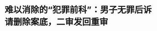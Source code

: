 <!DOCTYPE html>
<html lang="zh-CN">

<head>
    
<title>难以消除的“犯罪前科”：男子无罪后诉请删除案底，二审发回重审_腾讯新闻</title>
<meta name="keywords" content="李志敏,犯罪,滦州,前科,敲诈勒索罪,滦州市公安局,案底,唐山,河北,重审,判决">
<meta name="description" content="在看守所被羁押四年多后，李志敏被法院重审判决无罪。可他后来发现，警方办案系统仍存有其“违法犯罪前科信息”，遂提起行政诉讼。今年59岁的李志敏是河北滦州人，因曾在征地拆迁中“额外”获得90万元被判敲诈勒索罪，重审宣判无罪后获国家赔偿。后来他因上访被警方以“扰乱单位秩序”拘留10日，他起诉警方后，法院撤销了公...">
<meta name="author" content="腾讯网">
<meta name="copyright" content="Copyright 1998 - 2025 Tencent. All Rights Reserved">
<meta property="og:type" content="news" />

<meta property="og:title" content="难以消除的“犯罪前科”：男子无罪后诉请删除案底，二审发回重审_腾讯新闻" />
<meta property="og:description" content="在看守所被羁押四年多后，李志敏被法院重审判决无罪。可他后来发现，警方办案系统仍存有其“违法犯罪前科信息”，遂提起行政诉讼。今年59岁的李志敏是河北滦州人，因曾在征地拆迁中“额外”获得90万元被判敲诈勒索罪，重审宣判无罪后获国家赔偿。后来他因上访被警方以“扰乱单位秩序”拘留10日，他起诉警方后，法院撤销了公..." />
<meta property="og:url" content="https://news.qq.com/rain/a/20250526A0670A00" />
<meta property="og:image" content="https://inews.gtimg.com/news_ls/OXSGyAePiP6dgOeVGic3cWfQPS3rYSkrf3D9S1VX5Z6FkAA_640330/0" />
<meta property="article:author" content="澎湃新闻" />
<meta property="article:published_time" content="2025-05-26 16:56:36" />
<meta property="category" content="law" />

<meta name="baidu-site-verification" content="jJeIJ5X7pP" />
    <meta charset="utf-8" />
<meta http-equiv="X-UA-Compatible" content="IE=Edge" />
<meta name="viewport" content="width=device-width, initial-scale=1, shrink-to-fit=no" />
<link rel="dns-prefetch" href="mat1.gtimg.com">
<link rel="dns-prefetch" href="i.news.qq.com">
<link rel="shortcut icon" href="https://mat1.gtimg.com/qqcdn/qqindex2021/favicon.ico">
<script nomodule="true" src="https://mat1.gtimg.com/qqcdn/qqindex2021/common-static/20240515201444/core3-37-1.min.js"></script>
<script>
  try {
    if (!window.IntersectionObserver) {
      var observerScript = document.createElement('script');
      observerScript.src = "https://mat1.gtimg.com/qqcdn/qqindex2021/common-static/20241024141058/intersection-observer-polyfill.js";
      document.head.appendChild(observerScript);
    }
  } catch (error) {}
</script>

<script>
  try {
    if (!Element.prototype.scrollTo) {
      var scrollScript = document.createElement('script');
      scrollScript.src = "https://mat1.gtimg.com/qqcdn/qqindex2021/common-static/20241025153001/scroll-behavior-polyfill.js";
      document.head.appendChild(scrollScript);
    }
  } catch (error) {}
</script>
<script>
  try {
    if ('scrollRestoration' in window.history) {
      window.history.scrollRestoration = 'manual';
    }
    window.isPcClient = Boolean(window.electron) && (
      window.navigator.userAgent.indexOf('pc-client') > 0 ||
      window.navigator.userAgent.indexOf('TencentNews') > 0
    );
  } catch {}
</script>
<script>
  try {
    if (window.isPcClient) {
      var bodyStyle = document.createElement('style');
      bodyStyle.innerText = 'body{ zoom: 0.95 }';
      document.head.appendChild(bodyStyle);
    }
  } catch {}
</script>
<script>
  window.DATA = {"url":"https://view.inews.qq.com/a/20250526A0670A00","article_id":"20250526A0670A00","article_type":"0","title":"难以消除的“犯罪前科”：男子无罪后诉请删除案底，二审发回重审","desc":"在看守所被羁押四年多后，李志敏被法院重审判决无罪。可他后来发现，警方办案系统仍存有其“违法犯罪前科信息”，遂提起行政诉讼。今年59岁的李志敏是河北滦州人，因曾在征地拆迁中“额外”获得90万元被判敲诈勒索罪，重审宣判无罪后获国家赔偿。后来他因上访被警方以“扰乱单位秩序”拘留10日，他起诉警方后，法院撤销了公...","iNewsRecommendLevel":1,"abstract":"在看守所被羁押四年多后，李志敏被法院重审判决无罪。可他后来发现，警方办案系统仍存有其“违法犯罪前科信息”，遂提起行政诉讼。今年59岁的李志敏是河北滦州人，因曾在征地拆迁中“额外”获得90万元被判敲诈勒索罪，重审宣判无罪后获国家赔偿。后来他因上访被警方以“扰乱单位秩序”拘留10日，他起诉警方后，法院撤销了公...","catalog1":"law","ad_channel_sign":"news","introduction":"","media":"澎湃新闻","media_id":"5007264","pubtime":"2025-05-26 16:56:36","comment_id":"8414984331","political":0,"cmsId":"20250526A0670A00","cms_id":"20250526A0670A00","closeAllAd":0,"closeAllFavorite":false,"originContent":{"directory":{"ai_list":[{"desc":"李志敏被法院重审判决无罪","link":"AIPOS_0"},{"desc":"李志敏因上访被拘留后起诉警方","link":"AIPOS_1"},{"desc":"李志敏因“违法犯罪前科”再次起诉","link":"AIPOS_2"},{"desc":"法院判决警方删除李志敏犯罪信息","link":"AIPOS_3"},{"desc":"警方修改而非删除犯罪信息","link":"AIPOS_4"}],"enable":2,"list":null},"key_points_show":["李志敏因曾被判敲诈勒索罪被羁押四年多后重审判决无罪，但警方办案系统仍存有其“违法犯罪前科信息”。","李志敏起诉滦州市公安局，要求删除前科信息，一审法院判决被告删除，但李志敏认为警方只是修改信息而非删除。","由于一审法院未认定警方行政行为违法，李志敏上诉至唐山市中级人民法院。","4月24日，滦州市公安局相关负责人告知李志敏，警方已将其“违法犯罪前科信息”改为“案件关联信息”。","然而，李志敏仍对警方作法表示怀疑，认为警方并未彻底删除前科信息。"],"text":"\u003cdiv class=\"rich_media_content\"\u003e\u003cp\u003e\u003c!--AIPOS_0--\u003e在看守所被羁押四年多后，李志敏被法院重审判决无罪。可他后来发现，警方办案系统仍存有其“违法犯罪前科信息”，遂提起行政诉讼。\u003c/p\u003e\u003cp\u003e今年59岁的李志敏是河北滦州人，因曾在征地拆迁中“额外”获得90万元被判敲诈勒索罪，重审宣判无罪后获国家赔偿。\u003c!--AIPOS_1--\u003e后来他因上访被警方以“扰乱单位秩序”拘留10日，他起诉警方后，法院撤销了公安的相关处罚决定。\u003c/p\u003e\u003cp\u003e\u003c!--AIPOS_2--\u003e因“违法犯罪前科”一事，李志敏再次起诉滦州市公安局。\u003c/p\u003e\u003cp\u003e\u003c!--AIPOS_3--\u003e2025年1月，滦州市人民法院作出行政判决，判令滦州市公安局删除李志敏“犯敲诈勒索罪”信息。但李志敏认为一审并未认定警方行政行为违法，仍提出上诉。\u003c/p\u003e\u003cp\u003e\u003c!--AIPOS_4--\u003e4月24日，滦州市公安局相关负责人告知李志敏，警方已将其“违法犯罪前科信息”改为“案件关联信息”。但李志敏认为警方只是“修改”信息而非“删除”，因此并未撤诉。\u003c/p\u003e\u003cp\u003e日前，澎湃新闻（www.thepaper.cn)从当事人处获悉，5月12日，唐山市中级人民法院作出行政裁定，认为一审判决认定事实不清，证据不足，未对上诉人的赔偿请求进行审理，遗漏了诉讼请求，撤销原判决，发回滦州市法院重审。\u003c/p\u003e\u003cp\u003e\u003c!--IMG_0--\u003e\u003c/p\u003e\u003cp class=\"qqnews_image_desc\" style=\"color: #666; font-size: 14px; text-align: center\"\u003e李志敏在滦州市公安局门口。本文图片均由受访者提供\u003c/p\u003e\u003cp\u003e\u003c/p\u003e\u003cp\u003e\u003c/p\u003e\u003cp\u003e\u003cstrong\u003e因所谓“敲诈”90万元被判刑，羁押四年后无罪释放\u003c/strong\u003e\u003c/p\u003e\u003cp\u003e虽然被法院重审判决无罪，但李志敏对“前科”二字一直很敏感。“已经认定我无罪了，怎么还留有违法犯罪前科呢。”他叹道。\u003c/p\u003e\u003cp\u003e他的所谓“前科”，是一起“敲诈勒索”案件，发生在唐山市滦县（2018年撤县建市更名为“滦州市”）。\u003c/p\u003e\u003cp\u003e事情得追溯到2008年，河北钢铁集团司家营研山铁矿在滦县扩建拆迁，其拆迁范围包括李志敏及其母亲所在的响堂镇西法宝村。李志敏因拆迁补偿问题与村干部产生矛盾。后来，他得知矿方存在征地手续不全等问题，便在网络论坛发帖并向媒体反映。2011年4月，有关媒体以《滦县：未批先征地，“拉锯”已四年》为题，报道了李志敏反映之事。\u003c!--MID_AD_0--\u003e\u003c!--EOP_0--\u003e\u003c/p\u003e\u003c!--MID_ARTICLE_AD_0--\u003e\u003c!--PARAGRAPH_0--\u003e\u003cp\u003e2012年2月，司家营研山铁矿相关负责人与李志敏协调后达成一致。李志敏在其母亲房屋的拆迁补偿安置协议上签字，同意补偿23万余元及安置房1套的方案，他还在一份《承诺书》上签名承诺：“一定和领导保持一致，不再为家乡作出反面影响……”此后，矿方从存放在响堂镇政府的拆迁预付款中支出90万元，通过中间人分三次付给了李志敏——其中一笔转至李志敏女友刘某的账户。\u003c!--MID_AD_1--\u003e\u003c!--EOP_1--\u003e\u003c/p\u003e\u003c!--MID_ARTICLE_AD_1--\u003e\u003c!--PARAGRAPH_1--\u003e\u003cp\u003e对于上述90万元，矿方认为是为了不让李志敏在网上散播负面信息的“好处费”；李志敏则认为这钱直接与拆迁相关，是矿方未同意重新评估而“多补偿的钱”。\u003c/p\u003e\u003cp\u003e三年后的2015年4月，李志敏和刘某被滦县公安局民警带走，随后以涉嫌\u003c!--SECURE_LINK_BEGIN_0--\u003e敲诈勒索罪\u003c!--SECURE_LINK_END_0--\u003e被刑事拘留。\u003c/p\u003e\u003cp\u003e警方立案材料显示，该案为“群众匿名举报”，时任滦县公安局负责人在匿名举报信上批示“依法打击处理”。河北钢铁集团司家营研山铁矿出具证明称，为防止负面信息传播曾支付李志敏90万元，李的行为系“敲诈”。\u003c/p\u003e\u003cp\u003e2016年5月，经滦县检察机关审查起诉，滦县人民法院对此案作出一审判决。该院认为，被告人李志敏和刘某以非法占有为目的，通过在互联网散布铁矿土地征用手续不全等信息，引起矿方担忧和恐惧，经多次讨价还价后矿方被迫同意给付90万元；两被告人的行为构成敲诈勒索罪，其中李志敏系主犯，刘某为从犯。\u003c!--MID_AD_2--\u003e\u003c!--EOP_2--\u003e\u003c/p\u003e\u003c!--MID_ARTICLE_AD_2--\u003e\u003c!--PARAGRAPH_2--\u003e\u003cp\u003e滦县法院还审理查明，李志敏在与妻子王某婚姻存续期间，同刘某长期以夫妻名义共同生活，构成\u003c!--SECURE_LINK_BEGIN_1--\u003e重婚罪\u003c!--SECURE_LINK_END_1--\u003e。\u003c/p\u003e\u003cp\u003e滦县法院认定李志敏、刘某犯敲诈勒索罪和重婚罪，数罪并罚，分别对两人判处有期徒刑十一年九个月、五年九个月，并处罚金，责令退赔敲诈勒索款90万元。\u003c/p\u003e\u003cp\u003e\u003c!--IMG_1--\u003e\u003c/p\u003e\u003cp class=\"qqnews_image_desc\" style=\"color: #666; font-size: 14px; text-align: center\"\u003e滦州市法院对李志敏作出有罪判决（部分）\u003c/p\u003e\u003cp\u003e\u003c/p\u003e\u003cp\u003e\u003c/p\u003e\u003cp\u003e李、刘不服，提出上诉。2017年5月，唐山市中级人民法院作出裁定，撤销原审判决，发回滦县法院重新审判，此后改为异地审理——指定迁安市人民法院审理。\u003c/p\u003e\u003cp\u003e经过两次公开开庭审理后，迁安市法院认为，李志敏因其母亲房屋拆迁与矿方发生争议，在协调解决过程中提出补偿费要求有合法的民事权利基础，属于主张自己民事权利的合法行为；其在网上发帖的目的是为实现其合法民事权利，且发布的消息属实，故该行为不能评价为敲诈勒索，公诉机关指控其敲诈勒索证据不足；关于重婚罪，因侦查机关未对两被告人刑事立案，所取得的证据不具有合法性，指控不能成立。\u003c!--MID_AD_3--\u003e\u003c!--EOP_3--\u003e\u003c/p\u003e\u003c!--MID_ARTICLE_AD_3--\u003e\u003c!--PARAGRAPH_3--\u003e\u003cp\u003e2019年7月，迁安市法院作出刑事判决：两名被告人李志敏、刘某无罪。\u003c/p\u003e\u003cp\u003e在滦州市看守所羁押1552天后，李志敏获得无罪释放。\u003c/p\u003e\u003cp\u003e\u003cstrong\u003e“案底”之诉： 一审判公安删除信息，二审认定原判有“遗漏”\u003c/strong\u003e\u003c/p\u003e\u003cp\u003e无罪释放后，李志敏申请\u003c!--SECURE_LINK_BEGIN_2--\u003e国家赔偿\u003c!--SECURE_LINK_END_2--\u003e。\u003c/p\u003e\u003cp\u003e2020年10月，他从赔偿义务机关——滦州市法院获得被侵犯人身自由赔偿金、精神抚慰金以及相关损失赔偿，共计67万余元。\u003c/p\u003e\u003cp\u003e2022年6月，滦州市法院张贴公告，向李志敏赔礼道歉，为其消除影响、恢复名誉。一段现场视频显示，滦州市法院相关负责人向李志敏鞠躬致歉，并送上一束鲜花。\u003c/p\u003e\u003cp\u003e\u003c!--IMG_2--\u003e\u003c/p\u003e\u003cp class=\"qqnews_image_desc\" style=\"color: #666; font-size: 14px; text-align: center\"\u003e滦州市法院相关负责人向李志敏道歉后献花。资料视频截图\u003c/p\u003e\u003cp\u003e\u003c/p\u003e\u003cp\u003e\u003c/p\u003e\u003cp\u003e被判无罪后，李志敏向有关部门反映称，他在2015年被公安机关以涉嫌敲诈勒索立案侦查，是由于当年他举报拆迁征地问题而被“打击报复”，要求问责相关办案人员。他后来从滦州纪检部门获知，曾办理“敲诈勒索”一案的2名公安民警“办案存在瑕疵”，受到党内警告处分。李志敏认为处分过轻，开始向上级部门信访。\u003c!--MID_AD_4--\u003e\u003c!--EOP_4--\u003e\u003c/p\u003e\u003c!--MID_ARTICLE_AD_4--\u003e\u003c!--PARAGRAPH_4--\u003e\u003cp\u003e2023年7月，滦州市公安局对李志敏作出行政处罚决定，对其行政拘留10日。警方的处罚决定书显示，李志敏2022年12月以来多次以同一理由到国家信访局“缠访”，严重扰乱国家信访局正常的信访秩序。\u003c/p\u003e\u003cp\u003e\u003c!--IMG_3--\u003e\u003c/p\u003e\u003cp class=\"qqnews_image_desc\" style=\"color: #666; font-size: 14px; text-align: center\"\u003e滦州市公安局作出拘留李志敏十日的处罚决定书。\u003c/p\u003e\u003cp\u003e\u003c/p\u003e\u003cp\u003e\u003c/p\u003e\u003cp\u003e因“扰乱单位秩序”而被拘留10日后，李志敏起诉滦州市公安局。2024年8月，滦州市法院作出判决，确认滦州市公安局对李志敏拘留10日的行政行为违法，撤销相关处罚决定。\u003c/p\u003e\u003cp\u003e经过被拘10日一事，李志敏对其“前科”产生警觉。他注意到，滦州市公安局在行政处罚决定书上记录了其“违法前科”：“2015年5月21日，因李志敏敲诈勒索案，被滦县公安局移送起诉。”\u003c/p\u003e\u003cp\u003e李志敏曾多次到其户籍地派出所开具过《无犯罪记录证明》。但他认为，警方仍有他的“前科”案底。他告诉澎湃新闻，2024年有朋友邀他合办股份制公司，“拿我的身份证办执照，一查，我有违法犯罪前科，当不了法人代表，当股东都不行，怕影响企业。”\u003c/p\u003e\u003cp\u003e李志敏还提到，他到外地出行，多次在火车站等地遇到民警查验身份证时，被告知有“违法犯罪前科”。“有警察还盘问我，你不应该在监狱嘛，怎么出来了？”李志敏称，“前科”给他带来诸多不便和烦恼，他甚至担心影响子女的升学就业。\u003c/p\u003e\u003cp\u003e“我明明被判决无罪了，已经清白了，”李志敏说：“怎么还会有违法犯罪前科呢？”\u003c/p\u003e\u003cp\u003e李志敏曾拿着迁安市法院作出的无罪判决书，向迁安市法院申请在中国裁判文书网公开判决书，但至今尚未公开。\u003c/p\u003e\u003cp\u003e\u003c!--IMG_4--\u003e\u003c/p\u003e\u003cp class=\"qqnews_image_desc\" style=\"color: #666; font-size: 14px; text-align: center\"\u003e迁安市法院对李志敏作出无罪判决（部分）\u003c/p\u003e\u003cp\u003e\u003c/p\u003e\u003cp\u003e\u003c/p\u003e\u003cp\u003e后来他了解到，尽管法院已判其无罪，但公安内部的办案系统并未删除其“违法犯罪前科”信息。2024年9月，在与滦州市公安局沟通无果后，李志敏提起行政诉讼。\u003c/p\u003e\u003cp\u003e法院后来调取的公安机关“违法犯罪前科信息”显示，“李志敏敲诈勒索案”的办案单位为滦州市公安局刑侦大队，受案时间为2015年3月，案件性质为“敲诈勒索”。\u003c/p\u003e\u003cp\u003e2024年10月28日，滦州市法院公开开庭审理此案。滦州市公安局辩称，其从未出具过李志敏有违法犯罪前科的证明文件或资料，且无权限删除系统中的相关案件信息，其一直在等省厅回复，“我们只能在里边对某个错别字、标点符号更改，这是我们的权限。”\u003c/p\u003e\u003cp\u003e经过审理，滦州市法院认为，原告被一审判决犯敲诈勒索罪后，在公安网上记录其犯罪信息，并无不当。“但是，在原告被迁安市法院重审判决无罪后，被告滦州市公安局应当删除原告曾犯敲诈勒索罪的信息。”\u003c/p\u003e\u003cp\u003e滦州市法院指出，虽然原告并无证据证明是滦州市公安局上传了该信息，但被告作为公民身份信息的主管部门，应当履行相应职责，保证公民身份信息准确无误。“在发现公民身份信息出现错误后，应当予以改正，或申请有修改权限的上级主管部门予以改正。”\u003c/p\u003e\u003cp\u003e2025年1月，滦州市法院作出行政判决：被告滦州市公安局于本判决生效10日内，将原告李志敏“犯敲诈勒索罪”信息予以删除，或申请有修改权限的上级主管部门予以删除。\u003c/p\u003e\u003cp\u003e宣判后，李志敏认为一审判决并未认定公安的行政行为违法，也未对其赔偿损失等诉求予以判决， 遂上诉至唐山市中级法院。\u003c/p\u003e\u003cp\u003e3月28日，唐山中院公开开庭审理此案。庭审中，面对法官询问时，出庭的滦州市公安局民警表示，李志敏“敲诈勒索”案的相关信息是由办案单位录入公安部门的执法办案系统，“会更新到移送起诉，之后我们系统就没有关联了。”\u003c/p\u003e\u003cp\u003e4月24日，滦州市公安局相关负责人告知李志敏，警方已将他的“违法犯罪前科信息”改为“案件关联信息”。“已经改过来了，叫案件关联信息，不叫违法犯罪前科了。”这名负责人告诉李志敏：“也就是说，您没有前科了。”\u003c/p\u003e\u003cp\u003e\u003c!--IMG_5--\u003e\u003c/p\u003e\u003cp class=\"qqnews_image_desc\" style=\"color: #666; font-size: 14px; text-align: center\"\u003e法院从公安机关调取的“违法犯罪前科信息”，成为李志敏起诉警方的证据之一。\u003c/p\u003e\u003cp\u003e\u003c/p\u003e\u003cp\u003e\u003c/p\u003e\u003cp\u003e但李志敏仍将信将疑，他觉得警方的作法并不“彻底”。“一审法院不是判他们删除嘛，他们只是改一下，还是没删呀。”李志敏表示。\u003c/p\u003e\u003cp\u003e\u003c!--IMG_6--\u003e\u003c/p\u003e\u003cp class=\"qqnews_image_desc\" style=\"color: #666; font-size: 14px; text-align: center\"\u003e滦州市法院作出一审行政判决（部分）\u003c/p\u003e\u003cp\u003e\u003c/p\u003e\u003cp\u003e\u003c/p\u003e\u003cp\u003e5月12日，唐山中院作出二审裁定。行政裁定书显示，该院认为，一审判决认定事实不清，证据不足，未对上诉人的赔偿请求进行审理，遗漏了诉讼请求。\u003c/p\u003e\u003cp\u003e唐山中院裁定撤销原判决，将此案发回滦州市法院重审。\u003c/p\u003e\u003cdiv powered-by=\"qqnews_ex-editor\"\u003e\u003c/div\u003e\u003cstyle\u003e.rich_media_content{--news-tabel-th-night-color: #444444;--news-font-day-color: #333;--news-font-night-color: #d9d9d9;--news-bottom-distance: 22px}.rich_media_content p:not([data-exeditor-arbitrary-box=image-box]){letter-spacing:.5px;line-height:30px;margin-bottom:var(--news-bottom-distance);word-wrap:break-word}.rich_media_content{color:var(--news-font-day-color);font-size:18px}@media(prefers-color-scheme:dark){body:not([data-weui-theme=light]):not([dark-mode-disable=true]) .rich_media_content p:not([data-exeditor-arbitrary-box=image-box]){letter-spacing:.5px;line-height:30px;margin-bottom:var(--news-bottom-distance);word-wrap:break-word}body:not([data-weui-theme=light]):not([dark-mode-disable=true]) .rich_media_content{color:var(--news-font-night-color)}}.data_color_scheme_dark .rich_media_content p:not([data-exeditor-arbitrary-box=image-box]){letter-spacing:.5px;line-height:30px;margin-bottom:var(--news-bottom-distance);word-wrap:break-word}.data_color_scheme_dark .rich_media_content{color:var(--news-font-night-color)}.data_color_scheme_dark .rich_media_content{font-size:18px}.rich_media_content p[data-exeditor-arbitrary-box=image-box]{margin-bottom:11px}.rich_media_content\u003ediv:not(.qnt-video),.rich_media_content\u003esection{margin-bottom:var(--news-bottom-distance)}.rich_media_content hr{margin-bottom:var(--news-bottom-distance)}.rich_media_content .link_list{margin:0;margin-top:20px;min-height:0!important}.rich_media_content blockquote{background:#f9f9f9;border-left:6px solid #ccc;margin:1.5em 10px;padding:.5em 10px}.rich_media_content blockquote p{margin-bottom:0!important}.data_color_scheme_dark .rich_media_content blockquote{background:#323232}@media(prefers-color-scheme:dark){body:not([data-weui-theme=light]):not([dark-mode-disable=true]) .rich_media_content blockquote{background:#323232}}.rich_media_content ol[data-ex-list]{--ol-start: 1;--ol-list-style-type: decimal;list-style-type:none;counter-reset:olCounter calc(var(--ol-start,1) - 1);position:relative}.rich_media_content ol[data-ex-list]\u003eli\u003e:first-child::before{content:counter(olCounter,var(--ol-list-style-type)) '. ';counter-increment:olCounter;font-variant-numeric:tabular-nums;display:inline-block}.rich_media_content ul[data-ex-list]{--ul-list-style-type: circle;list-style-type:none;position:relative}.rich_media_content ul[data-ex-list].nonUnicode-list-style-type\u003eli\u003e:first-child::before{content:var(--ul-list-style-type) ' ';font-variant-numeric:tabular-nums;display:inline-block;transform:scale(0.5)}.rich_media_content ul[data-ex-list].unicode-list-style-type\u003eli\u003e:first-child::before{content:var(--ul-list-style-type) ' ';font-variant-numeric:tabular-nums;display:inline-block;transform:scale(0.8)}.rich_media_content ol:not([data-ex-list]){padding-left:revert}.rich_media_content ul:not([data-ex-list]){padding-left:revert}.rich_media_content table{display:table;border-collapse:collapse;margin-bottom:var(--news-bottom-distance)}.rich_media_content table th,.rich_media_content table td{word-wrap:break-word;border:1px solid #ddd;white-space:nowrap;padding:2px 5px}.rich_media_content table th{font-weight:700;background-color:#f0f0f0;text-align:left}.rich_media_content table p{margin-bottom:0!important}.data_color_scheme_dark .rich_media_content table th{background:var(--news-tabel-th-night-color)}@media(prefers-color-scheme:dark){body:not([data-weui-theme=light]):not([dark-mode-disable=true]) .rich_media_content table th{background:var(--news-tabel-th-night-color)}}.rich_media_content .qqnews_image_desc,.rich_media_content p[type=om-image-desc]{line-height:20px!important;text-align:center!important;font-size:14px!important;color:#666!important}.rich_media_content div[data-exeditor-arbitrary-box=wrap]:not([data-exeditor-arbitrary-box-special-style]){max-width:100%}.rich_media_content .qqnews-content{--wmfont: 0;--wmcolor: transparent;font-size:var(--wmfont);color:var(--wmcolor);line-height:var(--wmfont)!important;margin-bottom:var(--wmfont)!important}.rich_media_content .qqnews_sign_emphasis{background:#f7f7f7}.rich_media_content .qqnews_sign_emphasis ol{word-wrap:break-word;border:none;color:#5c5c5c;line-height:28px;list-style:none;margin:14px 0 6px;padding:16px 15px 4px}.rich_media_content .qqnews_sign_emphasis p{margin-bottom:12px!important}.rich_media_content .qqnews_sign_emphasis ol\u003eli\u003ep{padding-left:30px}.rich_media_content .qqnews_sign_emphasis ol\u003eli{list-style:none}.rich_media_content .qqnews_sign_emphasis ol\u003eli\u003ep:first-child::before{margin-left:-30px;content:counter(olCounter,decimal) ''!important;counter-increment:olCounter!important;font-variant-numeric:tabular-nums!important;background:#37f;border-radius:2px;color:#fff;font-size:15px;font-style:normal;text-align:center;line-height:18px;width:18px;height:18px;margin-right:12px;position:relative;top:-1px}.data_color_scheme_dark .rich_media_content .qqnews_sign_emphasis{background:#262626}.data_color_scheme_dark .rich_media_content .qqnews_sign_emphasis ol\u003eli\u003ep{color:#a9a9a9}@media(prefers-color-scheme:dark){body:not([data-weui-theme=light]):not([dark-mode-disable=true]) .rich_media_content .qqnews_sign_emphasis{background:#262626}body:not([data-weui-theme=light]):not([dark-mode-disable=true]) .rich_media_content .qqnews_sign_emphasis ol\u003eli\u003ep{color:#a9a9a9}}.rich_media_content h1,.rich_media_content h2,.rich_media_content h3,.rich_media_content h4,.rich_media_content h5,.rich_media_content h6{margin-bottom:var(--news-bottom-distance);font-weight:700}.rich_media_content h1{font-size:20px}.rich_media_content h2,.rich_media_content h3{font-size:19px}.rich_media_content h4,.rich_media_content h5,.rich_media_content h6{font-size:18px}.rich_media_content li:empty{display:none}.rich_media_content ul,.rich_media_content ol{margin-bottom:var(--news-bottom-distance)}.rich_media_content div\u003ep:only-child{margin-bottom:0!important}.rich_media_content .cms-cke-widget-title-wrap p{margin-bottom:0!important}\u003c/style\u003e\u003c/div\u003e","version":"v2"},"originAttribute":{"IMG_0":{"bigOrigUrl":"https://inews.gtimg.com/om_bt/O4cpqy3TNJHz0tiR6vJhjQXmJ_JSJ0RR3JVFtTpzkyVWgAA/0","compressUrl":"https://inews.gtimg.com/om_bt/O4cpqy3TNJHz0tiR6vJhjQXmJ_JSJ0RR3JVFtTpzkyVWgAA/641","desc":"","fullPic":"1","height":869,"imgurl0":"https://inews.gtimg.com/om_bt/O4cpqy3TNJHz0tiR6vJhjQXmJ_JSJ0RR3JVFtTpzkyVWgAA/0","imgurl1000":"https://inews.gtimg.com/om_bt/O4cpqy3TNJHz0tiR6vJhjQXmJ_JSJ0RR3JVFtTpzkyVWgAA/1000","islong":0,"origUrl":"https://inews.gtimg.com/om_bt/O4cpqy3TNJHz0tiR6vJhjQXmJ_JSJ0RR3JVFtTpzkyVWgAA/641","size":173,"style":"display: inline-block; max-width: 100%; width: 645px","thumb":"https://inews.gtimg.com/om_bt/O4cpqy3TNJHz0tiR6vJhjQXmJ_JSJ0RR3JVFtTpzkyVWgAA_181x181s/0","url":"https://inews.gtimg.com/om_bt/O4cpqy3TNJHz0tiR6vJhjQXmJ_JSJ0RR3JVFtTpzkyVWgAA/641","width":641},"IMG_1":{"bigOrigUrl":"https://inews.gtimg.com/om_bt/Ojrg2mC1-Ol08hux-2q-T-D2YPhjcZmJdJlDK9HnYHSQQAA/0","compressUrl":"https://inews.gtimg.com/om_bt/Ojrg2mC1-Ol08hux-2q-T-D2YPhjcZmJdJlDK9HnYHSQQAA/641","desc":"","fullPic":"1","height":805,"imgurl0":"https://inews.gtimg.com/om_bt/Ojrg2mC1-Ol08hux-2q-T-D2YPhjcZmJdJlDK9HnYHSQQAA/0","imgurl1000":"https://inews.gtimg.com/om_bt/Ojrg2mC1-Ol08hux-2q-T-D2YPhjcZmJdJlDK9HnYHSQQAA/1000","islong":0,"origUrl":"https://inews.gtimg.com/om_bt/Ojrg2mC1-Ol08hux-2q-T-D2YPhjcZmJdJlDK9HnYHSQQAA/641","size":593,"style":"display: inline-block; max-width: 100%; width: 572px","thumb":"https://inews.gtimg.com/om_bt/Ojrg2mC1-Ol08hux-2q-T-D2YPhjcZmJdJlDK9HnYHSQQAA_181x181s/0","url":"https://inews.gtimg.com/om_bt/Ojrg2mC1-Ol08hux-2q-T-D2YPhjcZmJdJlDK9HnYHSQQAA/641","width":572},"IMG_2":{"bigOrigUrl":"https://inews.gtimg.com/om_bt/OMWWJfu6kTT_DWhZkXrG2YZhKhmLRhGfJSXmUq5kWedaoAA/0","compressUrl":"https://inews.gtimg.com/om_bt/OMWWJfu6kTT_DWhZkXrG2YZhKhmLRhGfJSXmUq5kWedaoAA/641","desc":"","fullPic":"1","height":386,"imgurl0":"https://inews.gtimg.com/om_bt/OMWWJfu6kTT_DWhZkXrG2YZhKhmLRhGfJSXmUq5kWedaoAA/0","imgurl1000":"https://inews.gtimg.com/om_bt/OMWWJfu6kTT_DWhZkXrG2YZhKhmLRhGfJSXmUq5kWedaoAA/1000","islong":0,"origUrl":"https://inews.gtimg.com/om_bt/OMWWJfu6kTT_DWhZkXrG2YZhKhmLRhGfJSXmUq5kWedaoAA/641","size":245,"style":"display: inline-block; max-width: 100%; width: 558px","thumb":"https://inews.gtimg.com/om_bt/OMWWJfu6kTT_DWhZkXrG2YZhKhmLRhGfJSXmUq5kWedaoAA_181x181s/0","url":"https://inews.gtimg.com/om_bt/OMWWJfu6kTT_DWhZkXrG2YZhKhmLRhGfJSXmUq5kWedaoAA/641","width":558},"IMG_3":{"bigOrigUrl":"https://inews.gtimg.com/om_bt/OyZoX4i-a5HjGpXGPZhAJnAWAcqYnDFIKztcZ7puW4AMsAA/0","compressUrl":"https://inews.gtimg.com/om_bt/OyZoX4i-a5HjGpXGPZhAJnAWAcqYnDFIKztcZ7puW4AMsAA/641","desc":"","fullPic":"1","height":824,"imgurl0":"https://inews.gtimg.com/om_bt/OyZoX4i-a5HjGpXGPZhAJnAWAcqYnDFIKztcZ7puW4AMsAA/0","imgurl1000":"https://inews.gtimg.com/om_bt/OyZoX4i-a5HjGpXGPZhAJnAWAcqYnDFIKztcZ7puW4AMsAA/1000","islong":0,"origUrl":"https://inews.gtimg.com/om_bt/OyZoX4i-a5HjGpXGPZhAJnAWAcqYnDFIKztcZ7puW4AMsAA/641","size":288,"style":"display: inline-block; max-width: 100%; width: 960px","thumb":"https://inews.gtimg.com/om_bt/OyZoX4i-a5HjGpXGPZhAJnAWAcqYnDFIKztcZ7puW4AMsAA_181x181s/0","url":"https://inews.gtimg.com/om_bt/OyZoX4i-a5HjGpXGPZhAJnAWAcqYnDFIKztcZ7puW4AMsAA/641","width":641},"IMG_4":{"bigOrigUrl":"https://inews.gtimg.com/om_bt/ONF4nJQXVvDDW0Dn40weaW841ZRCTLCVyWpBHDMnSjj5gAA/0","compressUrl":"https://inews.gtimg.com/om_bt/ONF4nJQXVvDDW0Dn40weaW841ZRCTLCVyWpBHDMnSjj5gAA/641","desc":"","fullPic":"1","height":789,"imgurl0":"https://inews.gtimg.com/om_bt/ONF4nJQXVvDDW0Dn40weaW841ZRCTLCVyWpBHDMnSjj5gAA/0","imgurl1000":"https://inews.gtimg.com/om_bt/ONF4nJQXVvDDW0Dn40weaW841ZRCTLCVyWpBHDMnSjj5gAA/1000","islong":0,"origUrl":"https://inews.gtimg.com/om_bt/ONF4nJQXVvDDW0Dn40weaW841ZRCTLCVyWpBHDMnSjj5gAA/641","size":830,"style":"display: inline-block; max-width: 100%; width: 609px","thumb":"https://inews.gtimg.com/om_bt/ONF4nJQXVvDDW0Dn40weaW841ZRCTLCVyWpBHDMnSjj5gAA_181x181s/0","url":"https://inews.gtimg.com/om_bt/ONF4nJQXVvDDW0Dn40weaW841ZRCTLCVyWpBHDMnSjj5gAA/641","width":609},"IMG_5":{"bigOrigUrl":"https://inews.gtimg.com/om_bt/Oc9WY6cVpVtuttyNEBVgGbr9_m7vdmI0lAbDXik-NfX3AAA/0","compressUrl":"https://inews.gtimg.com/om_bt/Oc9WY6cVpVtuttyNEBVgGbr9_m7vdmI0lAbDXik-NfX3AAA/641","desc":"","fullPic":"1","height":423,"imgurl0":"https://inews.gtimg.com/om_bt/Oc9WY6cVpVtuttyNEBVgGbr9_m7vdmI0lAbDXik-NfX3AAA/0","imgurl1000":"https://inews.gtimg.com/om_bt/Oc9WY6cVpVtuttyNEBVgGbr9_m7vdmI0lAbDXik-NfX3AAA/1000","islong":0,"origUrl":"https://inews.gtimg.com/om_bt/Oc9WY6cVpVtuttyNEBVgGbr9_m7vdmI0lAbDXik-NfX3AAA/641","size":133,"style":"display: inline-block; max-width: 100%; width: 960px","thumb":"https://inews.gtimg.com/om_bt/Oc9WY6cVpVtuttyNEBVgGbr9_m7vdmI0lAbDXik-NfX3AAA_181x181s/0","url":"https://inews.gtimg.com/om_bt/Oc9WY6cVpVtuttyNEBVgGbr9_m7vdmI0lAbDXik-NfX3AAA/641","width":641},"IMG_6":{"bigOrigUrl":"https://inews.gtimg.com/om_bt/OSorOQ4lk2LQosG-hqxDb95G7G8hIV-a25lO72BZm8n2EAA/0","compressUrl":"https://inews.gtimg.com/om_bt/OSorOQ4lk2LQosG-hqxDb95G7G8hIV-a25lO72BZm8n2EAA/641","desc":"","fullPic":"1","height":884,"imgurl0":"https://inews.gtimg.com/om_bt/OSorOQ4lk2LQosG-hqxDb95G7G8hIV-a25lO72BZm8n2EAA/0","imgurl1000":"https://inews.gtimg.com/om_bt/OSorOQ4lk2LQosG-hqxDb95G7G8hIV-a25lO72BZm8n2EAA/1000","islong":0,"origUrl":"https://inews.gtimg.com/om_bt/OSorOQ4lk2LQosG-hqxDb95G7G8hIV-a25lO72BZm8n2EAA/641","size":387,"style":"display: inline-block; max-width: 100%; width: 960px","thumb":"https://inews.gtimg.com/om_bt/OSorOQ4lk2LQosG-hqxDb95G7G8hIV-a25lO72BZm8n2EAA_181x181s/0","url":"https://inews.gtimg.com/om_bt/OSorOQ4lk2LQosG-hqxDb95G7G8hIV-a25lO72BZm8n2EAA/641","width":641}},"selfDeclare":{},"userAddress":"上海","card":{"chlid":"5007264","chlname":"澎湃新闻","desc":"有内涵的时政类新媒体","icon":"http://inews.gtimg.com/newsapp_ls/0/87129268_100100/0","msgEntry":1,"uin":"ecdae2b6a65be6a1d0b67d6f7646f74c6d","update_frequency":"0","vip_desc":"澎湃新闻官方账号","vip_icon_night":"http://inews.gtimg.com/newsapp_ls/0/14876049528/0","vip_place":"left","vip_type":"30013","vip_icon":"http://inews.gtimg.com/newsapp_ls/0/14876049251/0","vip_type_new":"30013","suid":"8QMf2Hpc7oQZvDjf","liveInfo":{"roomID":"1443368162","roomStatus":"2","cms_id":"RLV2025040800009000","article_type":"102"},"cpLevel":1},"interationCount":{"like":13,"collect":6,"share":3},"payment_info":{},"article_is_pay":false,"payment_column_info_v1":{"is_column_pay":false,"read_count_all":0},"tag_info_item":null,"contentWordsNum":3322,"extraProperty":{"FeedbackDetailDisableInsert":1,"zanSkinType":""},"relateWelfare":{},"aiSwitch":true,"isOversize":false,"videoArr":[]};
</script>
<script>
  window.channelInfo = {"channelConfig":{"channelNav":[{"_auto_id":"1","active_alien_img":"","alien_img":"","channel_id":"news_news_home","is_local":"0","link":"https://www.qq.com","name_cn":"首页","name_en":"home"},{"_auto_id":"2","active_alien_img":"","alien_img":"","channel_id":"news_news_top","is_local":"0","link":"","name_cn":"要闻","name_en":"news"},{"_auto_id":"4","active_alien_img":"","alien_img":"","channel_id":"news_news_bj","is_local":"1","link":"","name_cn":"北京","name_en":"bj"},{"_auto_id":"5","active_alien_img":"","alien_img":"","channel_id":"news_news_finance","is_local":"0","link":"","name_cn":"财经","name_en":"finance"},{"_auto_id":"6","active_alien_img":"","alien_img":"","channel_id":"news_news_tech","is_local":"0","link":"","name_cn":"科技","name_en":"tech"},{"_auto_id":"7","active_alien_img":"","alien_img":"","channel_id":"tv","is_local":"0","link":"https://v.qq.com/channel/tv/?ptag=qqnews","name_cn":"电视剧","name_en":"tv"},{"_auto_id":"8","active_alien_img":"","alien_img":"","channel_id":"news_news_qa","is_local":"0","link":"","name_cn":"热问","name_en":"qa"},{"_auto_id":"9","active_alien_img":"","alien_img":"","channel_id":"news_news_ent","is_local":"0","link":"","name_cn":"娱乐","name_en":"ent"},{"_auto_id":"10","active_alien_img":"","alien_img":"","channel_id":"variety","is_local":"0","link":"https://v.qq.com/channel/variety/?ptag=qqnews","name_cn":"综艺","name_en":"variety"},{"_auto_id":"11","active_alien_img":"","alien_img":"","channel_id":"news_news_sports","is_local":"0","link":"","name_cn":"体育","name_en":"sports"},{"_auto_id":"13","active_alien_img":"","alien_img":"","channel_id":"news_news_nba","is_local":"0","link":"","name_cn":"NBA","name_en":"nba"},{"_auto_id":"14","active_alien_img":"","alien_img":"","channel_id":"news_news_world","is_local":"0","link":"","name_cn":"国际","name_en":"world"},{"_auto_id":"15","active_alien_img":"","alien_img":"","channel_id":"news_news_mil","is_local":"0","link":"","name_cn":"军事","name_en":"milite"},{"_auto_id":"16","active_alien_img":"","alien_img":"","channel_id":"news_news_auto","is_local":"0","link":"","name_cn":"汽车","name_en":"auto"},{"_auto_id":"17","active_alien_img":"","alien_img":"","channel_id":"news_news_house","is_local":"0","link":"","name_cn":"房产","name_en":"house"},{"_auto_id":"18","active_alien_img":"","alien_img":"","channel_id":"news_news_edu","is_local":"0","link":"","name_cn":"教育","name_en":"edu"},{"_auto_id":"19","active_alien_img":"","alien_img":"","channel_id":"news_news_antip","is_local":"0","link":"","name_cn":"健康","name_en":"health"},{"_auto_id":"20","active_alien_img":"","alien_img":"","channel_id":"news_news_video","is_local":"0","link":"","name_cn":"视频","name_en":"video"},{"_auto_id":"21","active_alien_img":"","alien_img":"","channel_id":"news_news_game","is_local":"0","link":"","name_cn":"游戏","name_en":"games"},{"_auto_id":"22","active_alien_img":"","alien_img":"","channel_id":"news_news_nchupin","is_local":"0","link":"","name_cn":"眼界","name_en":"chupin"},{"_auto_id":"24","active_alien_img":"","alien_img":"","channel_id":"news_news_football","is_local":"0","link":"","name_cn":"足球","name_en":"football"},{"_auto_id":"25","active_alien_img":"","alien_img":"","channel_id":"news_news_kepu","is_local":"0","link":"","name_cn":"科学","name_en":"kepu"},{"_auto_id":"26","active_alien_img":"","alien_img":"","channel_id":"news_news_digi","is_local":"0","link":"","name_cn":"数码","name_en":"digi"},{"_auto_id":"28","active_alien_img":"","alien_img":"","channel_id":"ymzx","is_local":"0","link":"https://gamer.qq.com/v2/cloudgame/game/96897?ichannel=txxwpc0Ftxxwpc1","name_cn":"元梦之星","name_en":"news_news_ymzx"},{"_auto_id":"31","active_alien_img":"","alien_img":"","channel_id":"movie","is_local":"0","link":"https://v.qq.com/channel/movie/?ptag=qqnews","name_cn":"电影","name_en":"movie"},{"_auto_id":"32","active_alien_img":"","alien_img":"","channel_id":"news_news_esport","is_local":"0","link":"","name_cn":"电竞","name_en":"esport"},{"_auto_id":"34","active_alien_img":"","alien_img":"","channel_id":"news_news_history","is_local":"0","link":"","name_cn":"历史","name_en":"history"},{"_auto_id":"35","active_alien_img":"","alien_img":"","channel_id":"news_news_baby","is_local":"0","link":"","name_cn":"育儿","name_en":"baby"},{"_auto_id":"36","active_alien_img":"","alien_img":"","channel_id":"hbjy","is_local":"0","link":"https://gp.qq.com/act/a20250421mnqlx/news.shtml","name_cn":"和平精英","name_en":"news_news_hbjy"},{"_auto_id":"37","active_alien_img":"","alien_img":"","channel_id":"cloud_gamer","is_local":"0","link":"https://gamer.qq.com/?ichannel=txxwpc0Ftxxwpc1","name_cn":"云游戏","name_en":"cloud_gamer"},{"_auto_id":"38","active_alien_img":"","alien_img":"","channel_id":"news_news_lic","is_local":"0","link":"","name_cn":"理财","name_en":"finance_licai"},{"_auto_id":"39","active_alien_img":"","alien_img":"","channel_id":"news_news_istock","is_local":"0","link":"","name_cn":"股票","name_en":"finance_stock"},{"_auto_id":"40","active_alien_img":"","alien_img":"","channel_id":"ren_min_shi_pin","is_local":"0","link":"https://news.qq.com/omn/author/8QMd3Hld74cbujbY?tab=om_video","name_cn":"人民视频","name_en":"ren_min_shi_pin"},{"_auto_id":"41","active_alien_img":"","alien_img":"","channel_id":"news_news_weather","is_local":"0","link":"https://tianqi.qq.com/index.htm","name_cn":"天气","name_en":"weather"}]}};
</script>
<script>
  window.articleConfig = {"rightConfig":[{"_auto_id":"1","category_key":"default","modules":"{\"moduleList\":[{\"title\":\"作者其他文章\",\"id\":\"user_article\"},{\"title\":\"精选视频\",\"id\":\"video_album\",\"videoType\":\"tag\",\"videoId\":\"aUepxrtchGM=\",\"isSticky\":0},{\"title\":\"下载条\",\"id\":\"download_banner\",\"isSticky\":1},{\"title\":\"热点榜\",\"id\":\"hot_rank_list\",\"isSticky\":1},{\"title\":\"广告推广\",\"id\":\"ssp_ad_module\",\"category\":\"ad_ssp\",\"loid\":\"109\",\"isSticky\":1},{\"title\":\"广告推广位\",\"id\":\"c2s_ad_module\",\"category\":\"right_c2s\",\"path\":\"QQcom_all_Rectangle-1|QQcom_all_Rectangle-2|QQcom_all_Rectangle-3\",\"isSticky\":1}]}"},{"_auto_id":"2","category_key":"ent","modules":"{\"moduleList\":[{\"title\":\"作者其他文章\",\"id\":\"user_article\"},{\"title\":\"精选视频\",\"id\":\"video_album\",\"videoType\":\"tag\",\"videoId\":\"aUepxrtchGM=\"},{\"title\":\"下载条\",\"id\":\"download_banner\",\"isSticky\":1},{\"title\":\"热点榜\",\"id\":\"hot_rank_list\",\"isSticky\":1},{\"title\":\"广告推广\",\"id\":\"ssp_ad_module\",\"category\":\"ad_ssp\",\"loid\":\"109\",\"isSticky\":1},{\"title\":\"广告推广\",\"id\":\"ssp_ad_module\",\"category\":\"ad_ssp\",\"loid\":\"117\",\"isSticky\":1}]}"},{"_auto_id":"3","category_key":"game","modules":"{\"moduleList\":[{\"title\":\"作者其他文章\",\"id\":\"user_article\"},{\"title\":\"精选视频\",\"id\":\"video_album\",\"videoType\":\"tag\",\"videoId\":\"aUepxrtchGM=\"},{\"title\":\"热门游戏\",\"id\":\"recommend_game\",\"isSticky\":0},{\"title\":\"下载条\",\"id\":\"download_banner\",\"isSticky\":1},{\"title\":\"热点榜\",\"id\":\"hot_rank_list\",\"isSticky\":1},{\"title\":\"广告推广\",\"id\":\"ssp_ad_module\",\"category\":\"ad_ssp\",\"loid\":\"109\",\"isSticky\":1},{\"title\":\"广告推广位\",\"id\":\"c2s_ad_module\",\"category\":\"right_c2s\",\"path\":\"QQcom_all_Rectangle-1|QQcom_all_Rectangle-2|QQcom_all_Rectangle-3\",\"isSticky\":1}]}"},{"_auto_id":"4","category_key":"tech","modules":"{\"moduleList\":[{\"title\":\"作者其他文章\",\"id\":\"user_article\"},{\"title\":\"精选视频\",\"id\":\"video_album\",\"videoType\":\"tag\",\"videoId\":\"aUepxrtchGM=\"},{\"title\":\"下载条\",\"id\":\"download_banner\",\"isSticky\":1},{\"title\":\"热点榜\",\"id\":\"hot_rank_list\",\"isSticky\":1},{\"title\":\"广告推广\",\"id\":\"ssp_ad_module\",\"category\":\"ad_ssp\",\"loid\":\"109\",\"isSticky\":1},{\"title\":\"广告推广位\",\"id\":\"c2s_ad_module\",\"category\":\"right_c2s\",\"path\":\"QQcom_all_Rectangle-1|QQcom_all_Rectangle-2|QQcom_all_Rectangle-3\",\"isSticky\":1}]}"},{"_auto_id":"5","category_key":"finance","modules":"{\"moduleList\":[{\"title\":\"作者其他文章\",\"id\":\"user_article\"},{\"title\":\"精选视频\",\"id\":\"video_album\",\"videoType\":\"tag\",\"videoId\":\"aUepxrtchGM=\"},{\"title\":\"下载条\",\"id\":\"download_banner\",\"isSticky\":1},{\"title\":\"热点榜\",\"id\":\"hot_rank_list\",\"isSticky\":1},{\"title\":\"广告推广\",\"id\":\"ssp_ad_module\",\"category\":\"ad_ssp\",\"loid\":\"109\",\"isSticky\":1},{\"title\":\"广告推广位\",\"id\":\"c2s_ad_module\",\"category\":\"right_c2s\",\"path\":\"QQcom_all_Rectangle-1|QQcom_all_Rectangle-2|QQcom_all_Rectangle-3\",\"isSticky\":1}]}"},{"_auto_id":"6","category_key":"news","modules":"{\"moduleList\":[{\"title\":\"作者其他文章\",\"id\":\"user_article\"},{\"title\":\"精选视频\",\"id\":\"video_album\",\"videoType\":\"tag\",\"videoId\":\"aUepxrtchGM=\"},{\"title\":\"下载条\",\"id\":\"download_banner\",\"isSticky\":1},{\"title\":\"热点榜\",\"id\":\"hot_rank_list\",\"isSticky\":1},{\"title\":\"广告推广\",\"id\":\"ssp_ad_module\",\"category\":\"ad_ssp\",\"loid\":\"109\",\"isSticky\":1},{\"title\":\"广告推广位\",\"id\":\"c2s_ad_module\",\"category\":\"right_c2s\",\"path\":\"QQcom_all_Rectangle-1|QQcom_all_Rectangle-2|QQcom_all_Rectangle-3\",\"isSticky\":1}]}"},{"_auto_id":"7","category_key":"fashion","modules":"{\"moduleList\":[{\"title\":\"作者其他文章\",\"id\":\"user_article\"},{\"title\":\"精选视频\",\"id\":\"video_album\",\"videoType\":\"tag\",\"videoId\":\"aUepxrtchGM=\"},{\"title\":\"下载条\",\"id\":\"download_banner\",\"isSticky\":1},{\"title\":\"热点榜\",\"id\":\"hot_rank_list\",\"isSticky\":1},{\"title\":\"广告推广\",\"id\":\"ssp_ad_module\",\"category\":\"ad_ssp\",\"loid\":\"109\",\"isSticky\":1},{\"title\":\"广告推广位\",\"id\":\"c2s_ad_module\",\"category\":\"right_c2s\",\"path\":\"QQcom_all_Rectangle-1|QQcom_all_Rectangle-2|QQcom_all_Rectangle-3\",\"isSticky\":1}]}"},{"_auto_id":"8","category_key":"sports","modules":"{\"moduleList\":[{\"title\":\"作者其他文章\",\"id\":\"user_article\"},{\"title\":\"精选视频\",\"id\":\"video_album\",\"videoType\":\"tag\",\"videoId\":\"aUepxrtchGM=\"},{\"title\":\"下载条\",\"id\":\"download_banner\",\"isSticky\":1},{\"title\":\"热点榜\",\"id\":\"hot_rank_list\",\"isSticky\":1},{\"title\":\"广告推广\",\"id\":\"ssp_ad_module\",\"category\":\"ad_ssp\",\"loid\":\"109\",\"isSticky\":1},{\"title\":\"广告推广位\",\"id\":\"c2s_ad_module\",\"category\":\"right_c2s\",\"path\":\"QQcom_all_Rectangle-1|QQcom_all_Rectangle-2|QQcom_all_Rectangle-3\",\"isSticky\":1}]}"},{"_auto_id":"9","category_key":"health","modules":"{\"moduleList\":[{\"title\":\"作者其他文章\",\"id\":\"user_article\"},{\"title\":\"精选视频\",\"id\":\"video_album\",\"videoType\":\"tag\",\"videoId\":\"aUepxrtchGM=\"},{\"title\":\"下载条\",\"id\":\"download_banner\",\"isSticky\":1},{\"title\":\"热点榜\",\"id\":\"hot_rank_list\",\"isSticky\":1},{\"title\":\"广告推广\",\"id\":\"ssp_ad_module\",\"category\":\"ad_ssp\",\"loid\":\"109\",\"isSticky\":1},{\"title\":\"广告推广位\",\"id\":\"c2s_ad_module\",\"category\":\"right_c2s\",\"path\":\"QQcom_all_Rectangle-1|QQcom_all_Rectangle-2|QQcom_all_Rectangle-3\",\"isSticky\":1}]}"},{"_auto_id":"10","category_key":"nba","modules":"{\"moduleList\":[{\"title\":\"作者其他文章\",\"id\":\"user_article\"},{\"title\":\"精选视频\",\"id\":\"video_album\",\"videoType\":\"tag\",\"videoId\":\"aUepxrtchGM=\"},{\"title\":\"下载条\",\"id\":\"download_banner\",\"isSticky\":1},{\"title\":\"热点榜\",\"id\":\"hot_rank_list\",\"isSticky\":1},{\"title\":\"广告推广\",\"id\":\"ssp_ad_module\",\"category\":\"ad_ssp\",\"loid\":\"109\",\"isSticky\":1},{\"title\":\"广告推广位\",\"id\":\"c2s_ad_module\",\"category\":\"right_c2s\",\"path\":\"QQcom_all_Rectangle-1|QQcom_all_Rectangle-2|QQcom_all_Rectangle-3\",\"isSticky\":1}]}"},{"_auto_id":"11","category_key":"edu","modules":"{\"moduleList\":[{\"title\":\"作者其他文章\",\"id\":\"user_article\"},{\"title\":\"精选视频\",\"id\":\"video_album\",\"videoType\":\"tag\",\"videoId\":\"aUWpxLNdg2c=\"},{\"title\":\"下载条\",\"id\":\"download_banner\",\"isSticky\":1},{\"title\":\"热点榜\",\"id\":\"hot_rank_list\",\"isSticky\":1},{\"title\":\"广告推广\",\"id\":\"ssp_ad_module\",\"category\":\"ad_ssp\",\"loid\":\"109\",\"isSticky\":1},{\"title\":\"广告推广位\",\"id\":\"c2s_ad_module\",\"category\":\"right_c2s\",\"path\":\"QQcom_all_Rectangle-1|QQcom_all_Rectangle-2|QQcom_all_Rectangle-3\",\"isSticky\":1}]}"},{"_auto_id":"12","category_key":"ad","modules":"{\"moduleList\":[{\"title\":\"广告推广\",\"id\":\"ssp_ad_module\",\"category\":\"ad_ssp\",\"loid\":\"109\",\"isSticky\":1},{\"title\":\"广告推广位\",\"id\":\"c2s_ad_module\",\"category\":\"right_c2s\",\"path\":\"QQcom_all_Rectangle-1|QQcom_all_Rectangle-2|QQcom_all_Rectangle-3\",\"isSticky\":1}]}"}],"tonglanAdConfig":[{"_auto_id":"1","modules":"{\"moduleList\":[{\"title\":\"广告推广位\",\"id\":\"top\",\"category\":\"top_c2s\",\"path\":\"QQcom_all_Width1-1\"},{\"title\":\"广告推广位\",\"id\":\"bottom\",\"category\":\"bottom_c2s\",\"path\":\"QQcom_all_Width1-2\"}]}"}],"bottomConfig":[],"videoAdConfig":[{"_auto_id":"1","normal_time":"10","switch":"1","video_count":"0","video_time":"0"}],"rightGameConfig":[{"_auto_id":"2","desc":"连续登录送游戏钻石，群雄共聚称霸沙城","icon":"https://inews.gtimg.com/newsapp_bt/0/0627161037914_3816/0","link":"https://s.iwan.qq.com/opengame/tenvideo/index.html?hidestatusbar=1&hidetitlebar=1&immersive=1&syswebview=1&landscape=1&gameid=49085&url=https%3A%2F%2Fgz-file.91ninthpalace.com%2Fwzzx%2Findex_tencent_iwan.html%20&ref_ele=90015","name":"王者之心2"},{"_auto_id":"3","desc":"上线送VIP！万人同屏横扫沙城","icon":"https://inews.gtimg.com/newsapp_bt/0/0627155752146_4584/0","link":"https://s.iwan.qq.com/opengame/tenvideo/index.html?hidestatusbar=1&hidetitlebar=1&immersive=1&landscape=1&syswebview=1&gameid=47203&url=https%3A%2F%2Fcqss2login.bigrnet.com%2Fiwan%2Fh5%2Fplay%2Floading&ref_ele=90015","name":"传奇盛世"},{"_auto_id":"4","desc":"超高爆率，经典玩法","icon":"https://inews.gtimg.com/newsapp_bt/0/0627160641137_9103/0","link":"https://s.iwan.qq.com/opengame/tenvideo/index.html?hidestatusbar=1&hidetitlebar=1&immersive=1&syswebview=1&gameid=43803&url=https%3A%2F%2Fsdk.mxzgame.com%2FGames%2Fportal%2F108337%2FTXVApp&ref_ele=90015","name":"新不良人"},{"_auto_id":"6","desc":"超多福利登录即领，海量游戏任你畅玩","icon":"https://inews.gtimg.com/newsapp_bt/0/111315495935_3595/0","link":"https://dldir3.qq.com/minigamefile/webdownloads/QQGameMini_silent_1002020001_cid0.exe","name":"QQ游戏大厅"},{"_auto_id":"7","desc":"纯正经典玩法，欢乐挑战赛火热来袭","icon":"https://inews.gtimg.com/newsapp_bt/0/070918050891_4971/0","link":"https://minigame.qq.com/h5game_frame_test/?appid=200904&ifid=1502020001","name":"欢乐斗地主"},{"_auto_id":"8","desc":"新服大放送，享赚你就来","icon":"https://inews.gtimg.com/newsapp_bt/0/0627154608860_7318/0","link":"https://s.iwan.qq.com/opengame/tenvideo/index.html?hidestatusbar=1&hidetitlebar=1&immersive=1&syswebview=1&landscape=1&gameid=43403&url=https%3A%2F%2Flogin-wxxyx2-bzsc.jikewan.com%2Fgame%2Fcqtxvideo.html&ref_ele=90015","name":"百战沙城"},{"_auto_id":"9","desc":"全新极速版本爽玩！送新武魂转换卡","icon":"https://inews.gtimg.com/newsapp_bt/0/1016115936984_7153/0","link":"https://s.iwan.qq.com/opengame/tenvideo/index.html?hidestatusbar=1&hidetitlebar=1&immersive=1&syswebview=1&gameid=51477&url=https%3A%2F%2Fh5sdk.cdqcwl.com%2Fsdk%2Ftxaiwandefault%2Fce43a6806214ed5b3e2227ca7e99e27a%2F2231&ref_ele=90015","name":"斗罗大陆"},{"_auto_id":"10","desc":"原汁原味，正版授权","icon":"https://inews.gtimg.com/newsapp_bt/0/0627160844946_1794/0","link":"https://s.iwan.qq.com/opengame/tenvideo/index.html?hidetitlebar=1&immersive=1&syswebview=1&landscape=1&gameid=37275&url=https%3A%2F%2Fsdk.mxzgame.com%2FGames%2Fportal%2F100211%2FTXVApp&ref_ele=90015","name":"原始传奇"},{"_auto_id":"11","desc":"登录领神秘巨星，打造巅峰阵容","icon":"https://inews.gtimg.com/newsapp_bt/0/0701170959368_8122/0","link":"https://s.iwan.qq.com/opengame/tenvideo/index.html?hidestatusbar=1&hidetitlebar=1&immersive=1&syswebview=1&gameid=40591&url=https%3A%2F%2Frh.diaigame.com%2Fh5plat%2Fplay%2Fpackage_code%2FP0012462&ref_ele=90015","name":"巅峰冠军足球"},{"_auto_id":"12","desc":"赛季制实时PVP联机对战","icon":"https://inews.gtimg.com/newsapp_bt/0/0701165259701_7142/0","link":"https://s.iwan.qq.com/opengame/tenvideo/index.html?hidestatusbar=1&hidetitlebar=1&immersive=1&syswebview=1&gameid=49634&url=https%3A%2F%2Ffootball.shenshoucdn.com%2Ffootball_new%2Fh5%2Ftxsp%2Findex.html&ref_ele=90015","name":"球场风云"},{"_auto_id":"13","desc":"专注超爽打宝体验","icon":"https://inews.gtimg.com/newsapp_bt/0/0627154956673_3154/0","link":"https://s.iwan.qq.com/opengame/tenvideo/index.html?hidestatusbar=1&hidetitlebar=1&immersive=1&syswebview=1&gameid=41057&url=https%3A%2F%2Fh5apily.fire2333.com%2Fh5sdk%2Ftxshipin%2Findex%2F3200222%2F3200112&ref_ele=90015","name":"传奇至尊"},{"_auto_id":"16","desc":"火爆新服，福利满满","icon":"https://inews.gtimg.com/newsapp_bt/0/0701171307639_4759/0","link":"https://s.iwan.qq.com/opengame/tenvideo/index.html?hidestatusbar=1&hidetitlebar=1&immersive=1&syswebview=1&gameid=50335&url=https%3A%2F%2Fh5-union-cdn.pptgame.cn%2Findex.html%3Ftx_package_id%3D10202%20&ref_ele=90015","name":"火源战纪"},{"_auto_id":"17","desc":"魔幻风格，超大场面","icon":"https://inews.gtimg.com/newsapp_bt/0/0701171500721_6895/0","link":"https://s.iwan.qq.com/opengame/tenvideo/index.html?hidestatusbar=1&hidetitlebar=1&immersive=1&syswebview=1&gameid=33112&url=https%3A%2F%2Fcsjs-tx.ebibi.com%2Fgame%2Fh5iwan-wwzs%2Fmain%2Findex.html&ref_ele=90015","name":"万王之神"},{"_auto_id":"19","desc":"经典神话背景，高清细腻画质","icon":"https://inews.gtimg.com/newsapp_bt/0/0709181543493_4955/0","link":"https://s.iwan.qq.com/opengame/tenvideo/index.html?hidestatusbar=1&hidetitlebar=1&immersive=1&syswebview=1&gameid=39686&url=https%3A%2F%2Fsdk.gz.1253361160.clb.myqcloud.com%2FGames%2Fportal%2F108311%2FTXVApp&ref_ele=90015","name":"凡人神将传"}]};
</script>
<script src="https://mat1.gtimg.com/www/js/emonitor/custom_ed041a23.js" charset="utf-8"></script>
<script>
  try {
    window.emonitorIns = emonitor.create({
      name: 'newsqq_normalArticle',
      atta: {
        name: 'newsqq',
      },
      mode: '007',
    });
  } catch (err) {
    console.warn(err);
  }
</script>
<link href="https://mat1.gtimg.com/qqcdn/qqindex2021/common-static/hel/qqnews-pc-dc_20250515055953/static/css/static.css" rel="stylesheet">

<script>window.__HEL_PRESET_META__={"qqnews-pc-components":{"app":{"id":1366,"name":"qqnews-pc-components","app_group_name":"qqnews-pc-components","proj_ver":{"map":{},"utime":0},"online_version":"qqnews-pc-components_20250515055747","build_version":"qqnews-pc-components_20250520070753","update_at":"2025-05-20T11:08:42.000Z","desc":"set by [init], from container [formal.pc.dc.sz100981] worker [1]"},"version":{"sub_app_name":"qqnews-pc-components","sub_app_version":"qqnews-pc-components_20250520070753","src_map":{"webDirPath":"https://mat1.gtimg.com/qqcdn/qqindex2021/common-static/hel/qqnews-pc-components_20250520070753","htmlIndexSrc":"https://mat1.gtimg.com/qqcdn/qqindex2021/common-static/hel/qqnews-pc-components_20250520070753/index.html","extractMode":"all","iframeSrc":"","chunkCssSrcList":["https://mat1.gtimg.com/qqcdn/qqindex2021/common-static/hel/qqnews-pc-components_20250520070753/static/css/index.css"],"chunkJsSrcList":["https://mat1.gtimg.com/qqcdn/qqindex2021/common-static/hel/qqnews-pc-components_20250520070753/static/js/index.js"],"staticCssSrcList":[],"staticJsSrcList":["https://mat1.gtimg.com/qqcdn/qqindex2021/static/20231212123233/react.production.min.js","https://mat1.gtimg.com/qqcdn/qqindex2021/static/20231212123233/react-dom.production.min.js","https://mat1.gtimg.com/qqcdn/qqindex2021/common-static/hel/hel-base-v16.js"],"relativeCssSrcList":[],"relativeJsSrcList":[],"privCssSrcList":[],"srvModSrcList":[],"srvModSrcIndex":"","headAssetList":[{"tag":"staticScript","append":false,"attrs":{"src":"https://mat1.gtimg.com/qqcdn/qqindex2021/static/20231212123233/react.production.min.js"}},{"tag":"staticScript","append":false,"attrs":{"src":"https://mat1.gtimg.com/qqcdn/qqindex2021/static/20231212123233/react-dom.production.min.js"}},{"tag":"staticScript","append":false,"attrs":{"src":"https://mat1.gtimg.com/qqcdn/qqindex2021/common-static/hel/hel-base-v16.js"}},{"tag":"script","append":true,"attrs":{"src":"https://mat1.gtimg.com/qqcdn/qqindex2021/common-static/hel/qqnews-pc-components_20250520070753/static/js/index.js","defer":""}},{"tag":"link","append":true,"attrs":{"href":"https://mat1.gtimg.com/qqcdn/qqindex2021/common-static/hel/qqnews-pc-components_20250520070753/static/css/index.css","rel":"stylesheet"}}],"bodyAssetList":[]},"update_at":"2025-05-20T11:08:42.000Z","create_at":"2025-05-20T11:08:42.000Z","_worker_id":"1","_is_backup":true}}}</script>
<script>window.__VIEW_PATH__="article.ejs";</script>
</head>

<body id="dc-normal-body">
  <div id="top-nav"></div>
  <div id="topAd"></div>
  <div class="qqweb-pc-content ">
    <div class="content-left">
      <div class="content">
        <div class="left-tool" id="left-tool"></div>
                <div class="content-article">
            <div id="article-column-tag"></div>
            <h1>难以消除的“犯罪前科”：男子无罪后诉请删除案底，二审发回重审</h1>
            <div id="article-author"></div>
            <div id="article-content"></div>
          <div id="article-status"></div>
          <div id="relate-question"></div>
          <div class="recommend-con" id="ArticleBottom"></div>
        </div>
      </div>
      <div id="article-comment"></div>
      <div id="recommend"></div>
      <div id="bottomAd"></div>
      <div id="article-footer"></div>
    </div>
    <div id="content-right" class="content-right"></div>
  </div>
  <div id="go-top"></div>
  <script>
    var navDom = document.getElementById('top-nav');
    if (window.isPcClient && navDom) {
      navDom.style.height = '0';
    }
  </script>
    <script type="text/javascript">
  var TIME_BEFORE_LOAD_CRYSTAL = Date.now();
</script>
<script src="https://mat1.gtimg.com/qqcdn/qqindex2021/advertisement/qqdc/crystal.202504291215.min.js" id="l_qq_com"></script>
<script type="text/javascript">
  if (typeof crystal === 'undefined' && Math.random() <= 1) {
    (function() {
      var TIME_AFTER_LOAD_CRYSTAL = Date.now();
      var img = new Image(1, 1);
      img.src = "//dp3.qq.com/qqcom/?adb=1&dm=new&err=1002&blockjs=" + (TIME_AFTER_LOAD_CRYSTAL - TIME_BEFORE_LOAD_CRYSTAL);
    })();
  }
</script>
    <iframe style="display: none;" src="https://i.news.qq.com/web_backend/getWebPacUid"></iframe>
<script src="https://mat1.gtimg.com/qqcdn/qqindex2021/common-static/20240805160928/react.production.min.js"></script>
<script src="https://mat1.gtimg.com/qqcdn/qqindex2021/common-static/20240805160928/react-dom.production.min.js"></script>
<script src="https://mat1.gtimg.com/qqcdn/qqindex2021/common-static/20241018171503/universal-report.min.js"></script>
<script defer type="text/javascript" src="https://mat1.gtimg.com/qqcdn/qqindex2021/libs/barrier/aria.js?appid=9327b8b06379d9d1728bbfbe2025ef9c" charset="utf-8"></script>
<script defer src="https://t.captcha.qq.com/TCaptcha.js"></script>
<script>document.cookie="hel_err=;path=/;";</script>
<script src="https://mat1.gtimg.com/qqcdn/qqindex2021/common-static/hel/hel-base-v16.js"></script>
<script src="https://mat1.gtimg.com/qqcdn/qqindex2021/common-static/hel/qqnews-pc-hel-entry_20250117174052/static/js/index.js"></script>
<link rel="preload" href="https://mat1.gtimg.com/qqcdn/qqindex2021/common-static/hel/qqnews-pc-dc_20250515055953/static/js/static.js" as="script">
<link rel="preload" href="https://mat1.gtimg.com/qqcdn/qqindex2021/common-static/hel/qqnews-pc-components_20250520070753/static/js/index.js" as="script">
<script>window.loadProject("https://mat1.gtimg.com/qqcdn/qqindex2021/common-static/hel/qqnews-pc-dc_20250515055953/static/js/static.js");</script>
<iframe id="videoFrame" style="display: none;" src="https://video.qq.com/cookie/sync_qqnews.html"></iframe>
</body>

</html>
